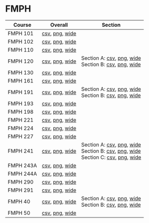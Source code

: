 # FMPH

| Course | Overall | Section |
| ------ | ------- | ------- |
| FMPH 101 | [csv](https://github.com/UCSD-Historical-Enrollment-Data/2023Fall/blob/main/overall/FMPH%20101.csv), [png](https://raw.githubusercontent.com/UCSD-Historical-Enrollment-Data/2023Fall/main/plot_overall/FMPH%20101.png), [wide](https://raw.githubusercontent.com/UCSD-Historical-Enrollment-Data/2023Fall/main/plot_overall_wide/FMPH%20101.png) |  |
| FMPH 102 | [csv](https://github.com/UCSD-Historical-Enrollment-Data/2023Fall/blob/main/overall/FMPH%20102.csv), [png](https://raw.githubusercontent.com/UCSD-Historical-Enrollment-Data/2023Fall/main/plot_overall/FMPH%20102.png), [wide](https://raw.githubusercontent.com/UCSD-Historical-Enrollment-Data/2023Fall/main/plot_overall_wide/FMPH%20102.png) |  |
| FMPH 110 | [csv](https://github.com/UCSD-Historical-Enrollment-Data/2023Fall/blob/main/overall/FMPH%20110.csv), [png](https://raw.githubusercontent.com/UCSD-Historical-Enrollment-Data/2023Fall/main/plot_overall/FMPH%20110.png), [wide](https://raw.githubusercontent.com/UCSD-Historical-Enrollment-Data/2023Fall/main/plot_overall_wide/FMPH%20110.png) |  |
| FMPH 120 | [csv](https://github.com/UCSD-Historical-Enrollment-Data/2023Fall/blob/main/overall/FMPH%20120.csv), [png](https://raw.githubusercontent.com/UCSD-Historical-Enrollment-Data/2023Fall/main/plot_overall/FMPH%20120.png), [wide](https://raw.githubusercontent.com/UCSD-Historical-Enrollment-Data/2023Fall/main/plot_overall_wide/FMPH%20120.png) | Section A: [csv](https://github.com/UCSD-Historical-Enrollment-Data/2023Fall/blob/main/section/FMPH%20120_A.csv), [png](https://raw.githubusercontent.com/UCSD-Historical-Enrollment-Data/2023Fall/main/plot_section/FMPH%20120_A.png), [wide](https://raw.githubusercontent.com/UCSD-Historical-Enrollment-Data/2023Fall/main/plot_section_wide/FMPH%20120_A.png)<br>Section B: [csv](https://github.com/UCSD-Historical-Enrollment-Data/2023Fall/blob/main/section/FMPH%20120_B.csv), [png](https://raw.githubusercontent.com/UCSD-Historical-Enrollment-Data/2023Fall/main/plot_section/FMPH%20120_B.png), [wide](https://raw.githubusercontent.com/UCSD-Historical-Enrollment-Data/2023Fall/main/plot_section_wide/FMPH%20120_B.png) |
| FMPH 130 | [csv](https://github.com/UCSD-Historical-Enrollment-Data/2023Fall/blob/main/overall/FMPH%20130.csv), [png](https://raw.githubusercontent.com/UCSD-Historical-Enrollment-Data/2023Fall/main/plot_overall/FMPH%20130.png), [wide](https://raw.githubusercontent.com/UCSD-Historical-Enrollment-Data/2023Fall/main/plot_overall_wide/FMPH%20130.png) |  |
| FMPH 161 | [csv](https://github.com/UCSD-Historical-Enrollment-Data/2023Fall/blob/main/overall/FMPH%20161.csv), [png](https://raw.githubusercontent.com/UCSD-Historical-Enrollment-Data/2023Fall/main/plot_overall/FMPH%20161.png), [wide](https://raw.githubusercontent.com/UCSD-Historical-Enrollment-Data/2023Fall/main/plot_overall_wide/FMPH%20161.png) |  |
| FMPH 191 | [csv](https://github.com/UCSD-Historical-Enrollment-Data/2023Fall/blob/main/overall/FMPH%20191.csv), [png](https://raw.githubusercontent.com/UCSD-Historical-Enrollment-Data/2023Fall/main/plot_overall/FMPH%20191.png), [wide](https://raw.githubusercontent.com/UCSD-Historical-Enrollment-Data/2023Fall/main/plot_overall_wide/FMPH%20191.png) | Section A: [csv](https://github.com/UCSD-Historical-Enrollment-Data/2023Fall/blob/main/section/FMPH%20191_A.csv), [png](https://raw.githubusercontent.com/UCSD-Historical-Enrollment-Data/2023Fall/main/plot_section/FMPH%20191_A.png), [wide](https://raw.githubusercontent.com/UCSD-Historical-Enrollment-Data/2023Fall/main/plot_section_wide/FMPH%20191_A.png)<br>Section B: [csv](https://github.com/UCSD-Historical-Enrollment-Data/2023Fall/blob/main/section/FMPH%20191_B.csv), [png](https://raw.githubusercontent.com/UCSD-Historical-Enrollment-Data/2023Fall/main/plot_section/FMPH%20191_B.png), [wide](https://raw.githubusercontent.com/UCSD-Historical-Enrollment-Data/2023Fall/main/plot_section_wide/FMPH%20191_B.png) |
| FMPH 193 | [csv](https://github.com/UCSD-Historical-Enrollment-Data/2023Fall/blob/main/overall/FMPH%20193.csv), [png](https://raw.githubusercontent.com/UCSD-Historical-Enrollment-Data/2023Fall/main/plot_overall/FMPH%20193.png), [wide](https://raw.githubusercontent.com/UCSD-Historical-Enrollment-Data/2023Fall/main/plot_overall_wide/FMPH%20193.png) |  |
| FMPH 198 | [csv](https://github.com/UCSD-Historical-Enrollment-Data/2023Fall/blob/main/overall/FMPH%20198.csv), [png](https://raw.githubusercontent.com/UCSD-Historical-Enrollment-Data/2023Fall/main/plot_overall/FMPH%20198.png), [wide](https://raw.githubusercontent.com/UCSD-Historical-Enrollment-Data/2023Fall/main/plot_overall_wide/FMPH%20198.png) |  |
| FMPH 221 | [csv](https://github.com/UCSD-Historical-Enrollment-Data/2023Fall/blob/main/overall/FMPH%20221.csv), [png](https://raw.githubusercontent.com/UCSD-Historical-Enrollment-Data/2023Fall/main/plot_overall/FMPH%20221.png), [wide](https://raw.githubusercontent.com/UCSD-Historical-Enrollment-Data/2023Fall/main/plot_overall_wide/FMPH%20221.png) |  |
| FMPH 224 | [csv](https://github.com/UCSD-Historical-Enrollment-Data/2023Fall/blob/main/overall/FMPH%20224.csv), [png](https://raw.githubusercontent.com/UCSD-Historical-Enrollment-Data/2023Fall/main/plot_overall/FMPH%20224.png), [wide](https://raw.githubusercontent.com/UCSD-Historical-Enrollment-Data/2023Fall/main/plot_overall_wide/FMPH%20224.png) |  |
| FMPH 227 | [csv](https://github.com/UCSD-Historical-Enrollment-Data/2023Fall/blob/main/overall/FMPH%20227.csv), [png](https://raw.githubusercontent.com/UCSD-Historical-Enrollment-Data/2023Fall/main/plot_overall/FMPH%20227.png), [wide](https://raw.githubusercontent.com/UCSD-Historical-Enrollment-Data/2023Fall/main/plot_overall_wide/FMPH%20227.png) |  |
| FMPH 241 | [csv](https://github.com/UCSD-Historical-Enrollment-Data/2023Fall/blob/main/overall/FMPH%20241.csv), [png](https://raw.githubusercontent.com/UCSD-Historical-Enrollment-Data/2023Fall/main/plot_overall/FMPH%20241.png), [wide](https://raw.githubusercontent.com/UCSD-Historical-Enrollment-Data/2023Fall/main/plot_overall_wide/FMPH%20241.png) | Section A: [csv](https://github.com/UCSD-Historical-Enrollment-Data/2023Fall/blob/main/section/FMPH%20241_A.csv), [png](https://raw.githubusercontent.com/UCSD-Historical-Enrollment-Data/2023Fall/main/plot_section/FMPH%20241_A.png), [wide](https://raw.githubusercontent.com/UCSD-Historical-Enrollment-Data/2023Fall/main/plot_section_wide/FMPH%20241_A.png)<br>Section B: [csv](https://github.com/UCSD-Historical-Enrollment-Data/2023Fall/blob/main/section/FMPH%20241_B.csv), [png](https://raw.githubusercontent.com/UCSD-Historical-Enrollment-Data/2023Fall/main/plot_section/FMPH%20241_B.png), [wide](https://raw.githubusercontent.com/UCSD-Historical-Enrollment-Data/2023Fall/main/plot_section_wide/FMPH%20241_B.png)<br>Section C: [csv](https://github.com/UCSD-Historical-Enrollment-Data/2023Fall/blob/main/section/FMPH%20241_C.csv), [png](https://raw.githubusercontent.com/UCSD-Historical-Enrollment-Data/2023Fall/main/plot_section/FMPH%20241_C.png), [wide](https://raw.githubusercontent.com/UCSD-Historical-Enrollment-Data/2023Fall/main/plot_section_wide/FMPH%20241_C.png) |
| FMPH 243A | [csv](https://github.com/UCSD-Historical-Enrollment-Data/2023Fall/blob/main/overall/FMPH%20243A.csv), [png](https://raw.githubusercontent.com/UCSD-Historical-Enrollment-Data/2023Fall/main/plot_overall/FMPH%20243A.png), [wide](https://raw.githubusercontent.com/UCSD-Historical-Enrollment-Data/2023Fall/main/plot_overall_wide/FMPH%20243A.png) |  |
| FMPH 244A | [csv](https://github.com/UCSD-Historical-Enrollment-Data/2023Fall/blob/main/overall/FMPH%20244A.csv), [png](https://raw.githubusercontent.com/UCSD-Historical-Enrollment-Data/2023Fall/main/plot_overall/FMPH%20244A.png), [wide](https://raw.githubusercontent.com/UCSD-Historical-Enrollment-Data/2023Fall/main/plot_overall_wide/FMPH%20244A.png) |  |
| FMPH 290 | [csv](https://github.com/UCSD-Historical-Enrollment-Data/2023Fall/blob/main/overall/FMPH%20290.csv), [png](https://raw.githubusercontent.com/UCSD-Historical-Enrollment-Data/2023Fall/main/plot_overall/FMPH%20290.png), [wide](https://raw.githubusercontent.com/UCSD-Historical-Enrollment-Data/2023Fall/main/plot_overall_wide/FMPH%20290.png) |  |
| FMPH 291 | [csv](https://github.com/UCSD-Historical-Enrollment-Data/2023Fall/blob/main/overall/FMPH%20291.csv), [png](https://raw.githubusercontent.com/UCSD-Historical-Enrollment-Data/2023Fall/main/plot_overall/FMPH%20291.png), [wide](https://raw.githubusercontent.com/UCSD-Historical-Enrollment-Data/2023Fall/main/plot_overall_wide/FMPH%20291.png) |  |
| FMPH 40 | [csv](https://github.com/UCSD-Historical-Enrollment-Data/2023Fall/blob/main/overall/FMPH%2040.csv), [png](https://raw.githubusercontent.com/UCSD-Historical-Enrollment-Data/2023Fall/main/plot_overall/FMPH%2040.png), [wide](https://raw.githubusercontent.com/UCSD-Historical-Enrollment-Data/2023Fall/main/plot_overall_wide/FMPH%2040.png) | Section A: [csv](https://github.com/UCSD-Historical-Enrollment-Data/2023Fall/blob/main/section/FMPH%2040_A.csv), [png](https://raw.githubusercontent.com/UCSD-Historical-Enrollment-Data/2023Fall/main/plot_section/FMPH%2040_A.png), [wide](https://raw.githubusercontent.com/UCSD-Historical-Enrollment-Data/2023Fall/main/plot_section_wide/FMPH%2040_A.png)<br>Section B: [csv](https://github.com/UCSD-Historical-Enrollment-Data/2023Fall/blob/main/section/FMPH%2040_B.csv), [png](https://raw.githubusercontent.com/UCSD-Historical-Enrollment-Data/2023Fall/main/plot_section/FMPH%2040_B.png), [wide](https://raw.githubusercontent.com/UCSD-Historical-Enrollment-Data/2023Fall/main/plot_section_wide/FMPH%2040_B.png) |
| FMPH 50 | [csv](https://github.com/UCSD-Historical-Enrollment-Data/2023Fall/blob/main/overall/FMPH%2050.csv), [png](https://raw.githubusercontent.com/UCSD-Historical-Enrollment-Data/2023Fall/main/plot_overall/FMPH%2050.png), [wide](https://raw.githubusercontent.com/UCSD-Historical-Enrollment-Data/2023Fall/main/plot_overall_wide/FMPH%2050.png) |  |
